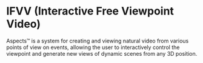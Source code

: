# IFVV (Interactive Free Viewpoint Video)

Aspects™ is a system for creating and viewing natural video from various points of view on events, allowing the user to interactively control the viewpoint and generate new views of dynamic scenes from any 3D position.